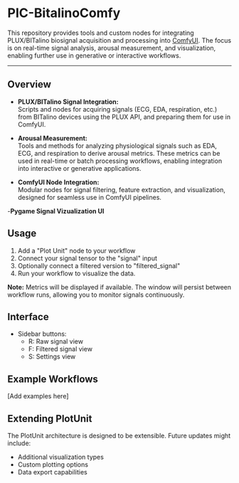 # PIC-BitalinoComfy

This repository provides tools and custom nodes for integrating PLUX/BITalino biosignal acquisition and processing into [ComfyUI](https://github.com/comfyanonymous/ComfyUI). The focus is on real-time signal analysis, arousal measurement, and visualization, enabling further use in generative or interactive workflows.

---

## Overview

- **PLUX/BITalino Signal Integration:**  
  Scripts and nodes for acquiring signals (ECG, EDA, respiration, etc.) from BITalino devices using the PLUX API, and preparing them for use in ComfyUI.

- **Arousal Measurement:**  
  Tools and methods for analyzing physiological signals such as EDA, ECG, and respiration to derive arousal metrics. These metrics can be used in real-time or batch processing workflows, enabling integration into interactive or generative applications.

- **ComfyUI Node Integration:**  
  Modular nodes for signal filtering, feature extraction, and visualization, designed for seamless use in ComfyUI pipelines.

-**Pygame Signal Vizualization UI**


## Usage

1. Add a "Plot Unit" node to your workflow
2. Connect your signal tensor to the "signal" input
3. Optionally connect a filtered version to "filtered_signal"
4. Run your workflow to visualize the data.

**Note:** Metrics will be displayed if available.
The window will persist between workflow runs, allowing you to monitor signals continuously.

## Interface

- Sidebar buttons:
  - R: Raw signal view
  - F: Filtered signal view
  - S: Settings view

## Example Workflows

[Add examples here]

## Extending PlotUnit

The PlotUnit architecture is designed to be extensible. Future updates might include:
- Additional visualization types
- Custom plotting options
- Data export capabilities